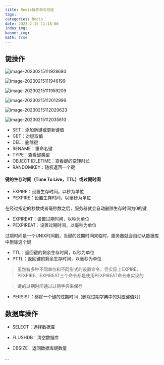 ```yaml
---
title: Redis操作命令总结
tags: 
categories: Redis
date: 2023-2-15 11:18:00
index_img: 
banner_img: 
math: true
---
```


## 键操作

![image-20230215111928680](http://longls777.oss-cn-beijing.aliyuncs.com/img/image-20230215111928680.png)

![image-20230215111946199](http://longls777.oss-cn-beijing.aliyuncs.com/img/image-20230215111946199.png)

![image-20230215111959209](http://longls777.oss-cn-beijing.aliyuncs.com/img/image-20230215111959209.png)

![image-20230215112012996](http://longls777.oss-cn-beijing.aliyuncs.com/img/image-20230215112012996.png)

![image-20230215112020623](http://longls777.oss-cn-beijing.aliyuncs.com/img/image-20230215112020623.png)

![image-20230215112035810](http://longls777.oss-cn-beijing.aliyuncs.com/img/image-20230215112035810.png)



- SET：添加新键或更新键值
- GET：对键取值
- DEL：删除键
- RENAME：重命名键
- TYPE：查看键类型
- OBJECT IDLETIME：查看键的空转时长
- RANDOMKEY：随机返回一个键

#### 键的生存时间（Time To Live，TTL）或过期时间

- EXPIRE：设置生存时间，以秒为单位
- PEXPIRE：设置生存时间，以毫秒为单位

在经过指定的秒数或者毫秒数之后，服务器就会自动删除生存时间为0的键

- EXPIREAT：设置过期时间，以秒为单位
- PEXPIREAT：设置过期时间，以毫秒为单位

过期时间是一个UNIX时间戳，当键的过期时间来临时，服务器就会自动从数据库中删除这个键



- TTL：返回键的剩余生存时间，以秒为单位
- PTTL：返回键的剩余生存时间，以毫秒为单位

> 虽然有多种不同单位和不同形式的设置命令，但实际上EXPIRE、PEXPIRE、EXPIREAT三个命令都是使用PEXPIREAT命令来实现的

> 键的过期时间通过过期字典来保存

- PERSIST：移除一个键的过期时间（删除过期字典中的对应键值对）

  

## 数据库操作

- SELECT：选择数据库

- FLUSHDB：清空数据库
- DBSIZE：返回数据库键数量

...